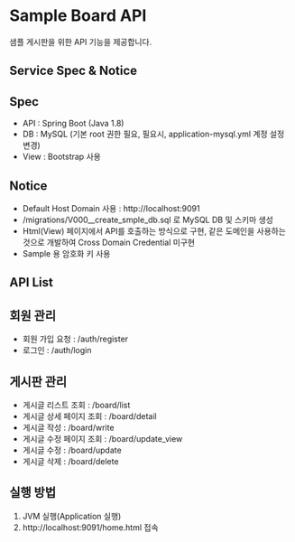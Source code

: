 Sample Board API
==========================================
샘플 게시판을 위한 API 기능을 제공합니다.


Service Spec & Notice
------------------------------------------
## Spec
- API : Spring Boot (Java 1.8)
- DB : MySQL (기본 root 권한 필요, 필요시, application-mysql.yml 계정 설정 변경)
- View : Bootstrap 사용

## Notice
- Default Host Domain 사용 : http://localhost:9091
- /migrations/V000__create_smple_db.sql 로 MySQL DB 및 스키마 생성
- Html(View) 페이지에서 API를 호출하는 방식으로 구현, 같은 도메인을 사용하는 것으로 개발하여 Cross Domain Credential 미구현
- Sample 용 암호화 키 사용


API List
------------------------------------------
## 회원 관리
- 회원 가입 요청 : /auth/register
- 로그인 : /auth/login

## 게시판 관리
- 게시글 리스트 조회 : /board/list
- 게시글 상세 페이지 조회 : /board/detail
- 게시글 작성 : /board/write
- 게시글 수정 페이지 조회 : /board/update_view
- 게시글 수정 : /board/update
- 게시글 삭제 : /board/delete


실행 방법
------------------------------------------
1. JVM 실행(Application 실행)
2. http://localhost:9091/home.html 접속
